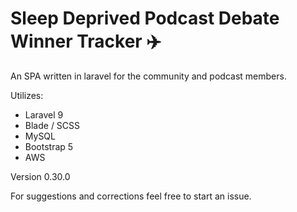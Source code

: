 # Sleep Deprived Podcast Debate Winner Tracker :airplane:
An SPA written in laravel for the community and podcast members.

Utilizes: 
- Laravel 9
- Blade / SCSS
- MySQL
- Bootstrap 5
- AWS

Version 0.30.0

For suggestions and corrections feel free to start an issue.